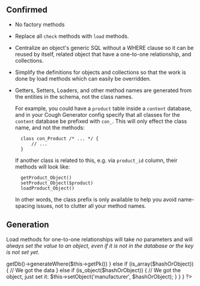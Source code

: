 
Confirmed
---------

* No factory methods
* Replace all `check` methods with `load` methods.
* Centralize an object's generic SQL without a WHERE clause so it can be reused by itself, related object that have a one-to-one relationship, and collections.
* Simplify the definitions for objects and collections so that the work is done by load methods which can easily be overridden.

* Getters, Setters, Loaders, and other method names are generated from the entities in the schema, not the class names.

	For example, you could have a `product` table inside a `content` database, and in your Cough Generator config specify that all classes for the `content` database be prefixed with `con_`. This will only effect the class name, and not the methods:
	
		class con_Product /* ... */ {
			// ...
		}
	
	If another class is related to this, e.g. via `product_id` column, their methods will look like:
	
		getProduct_Object()
		setProduct_Object($product)
		loadProduct_Object()

	In other words, the class prefix is only available to help you avoid name-spacing issues, not to clutter all your method names.

Generation
----------

Load methods for one-to-one relationships will take _no_ parameters and will _always set the value to an object, even if it is not in the database or the key is not set yet_.

<?php
class Product {
	public function loadManufacturer_Object() {
		$fields = array(
			'asdlfkj'
		);
		
		if (is_null($hashOrObject)) {
			// Do db lookup to get hash.
			$sql = Manufacturer::getLoadSqlWithoutWhere();
			$sql . = ' WHERE ' . $this->getDb()->generateWhere($this->getPk())
		}
		else if (is_array($hashOrObject)) {
			// We got the data
		}
		else if (is_object($hashOrObject)) {
			// We got the object, just set it:
			$this->setObject('manufacturer', $hashOrObject);
		}
	}
}
?>

